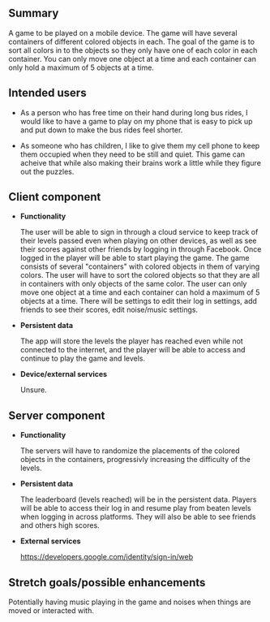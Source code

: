 ## Summary

A game to be played on a mobile device. The game will have several containers of different colored objects in each. The goal of the game is to sort all colors in to the objects so they only have one of each color in each container. You can only move one object at a time and each container can only hold a maximum of 5 objects at a time.

## Intended users

* As a person who has free time on their hand during long bus rides, I would like to have a game to play on my phone that is easy to pick up and put down to make the bus rides feel shorter.

* As someone who has children, I like to give them my cell phone to keep them occupied when they need to be still and quiet. This game can acheive that while also making their brains work a little while they figure out the puzzles.

## Client component

* **Functionality**

    The user will be able to sign in through a cloud service to keep track of their levels passed even when playing on other devices, as well as see their scores against other friends by logging in through Facebook.
    Once logged in the player will be able to start playing the game. The game consists of several "containers" with colored objects in them of varying colors. The user will have to sort the colored objects so that they are all in containers with only objects of the same color. The user can only move one object at a time and each container can hold a maximum of 5 objects at a time. 
    There will be settings to edit their log in settings, add friends to see their scores, edit noise/music settings.
  
* **Persistent data**

     The app will store the levels the player has reached even while not connected to the internet, and the player will be able to access and continue to play the game and levels.

* **Device/external services**

    Unsure.

## Server component

* **Functionality**

    The servers will have to randomize the placements of the colored objects in the containers, progressivly increasing the difficulty of the levels.

* **Persistent data**

    The leaderboard (levels reached) will be in the persistent data. Players will be able to access their log in and resume play from beaten levels when logging in across platforms. They will also be able to see friends and others high scores.
    
* **External services**

    https://developers.google.com/identity/sign-in/web
  
 
## Stretch goals/possible enhancements 

Potentially having music playing in the game and noises when things are moved or interacted with.
